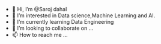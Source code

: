 - 👋 Hi, I’m @Saroj dahal
- 👀 I’m interested in Data science,Machine Learning and AI.
- 🌱 I’m currently learning Data Engineering
- 💞️ I’m looking to collaborate on ...
- 📫 How to reach me ...

<!---
Sarihdd/Sarihdd is a ✨ special ✨ repository because its `README.md` (this file) appears on your GitHub profile.
You can click the Preview link to take a look at your changes.
--->
